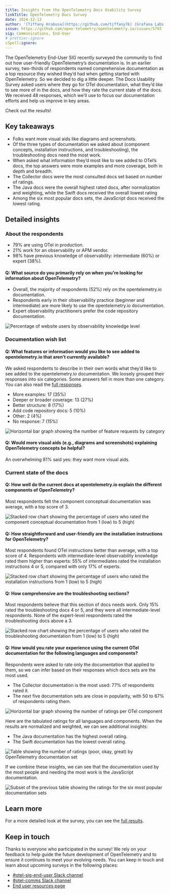 ```yaml
---
title: Insights from the OpenTelemetry Docs Usability Survey
linkTitle: OpenTelemetry Docs Survey
date: 2024-12-13
author: '[Tiffany Hrabusa](https://github.com/tiffany76) (Grafana Labs)'
issue: https://github.com/open-telemetry/opentelemetry.io/issues/5793
sig: Communications, End-User
# prettier-ignore
cSpell:ignore:
---
```


The OpenTelemetry End-User SIG recently surveyed the community to find out how
user-friendly OpenTelemetry’s documentation is. In an earlier survey, two-thirds
of respondents named comprehensive documentation as a top resource they wished
they’d had when getting started with OpenTelemetry. So we decided to dig a
little deeper. The Docs Usability Survey asked users where they go for OTel
documentation, what they’d like to see more of in the docs, and how they rate
the current state of the docs. We received 48 responses, which we'll use to
focus our documentation efforts and help us improve in key areas.

Check out the results!

## Key takeaways

- Folks want more visual aids like diagrams and screenshots.
- Of the three types of documentation we asked about (component concepts,
  installation instructions, and troubleshooting), the troubleshooting docs need
  the most work.
- When asked what information they’d most like to see added to OTel’s docs, the
  top answers were more examples and more coverage, both in depth and breadth.
- The Collector docs were the most consulted docs set based on number of
  ratings.
- The Java docs were the overall highest rated docs, after normalization and
  weighting, while the Swift docs received the overall lowest rating
- Among the six most popular docs sets, the JavaScript docs received the lowest
  rating.

## Detailed insights

### About the respondents

- 79% are using OTel in production.
- 21% work for an observability or APM vendor.
- 98% have previous knowledge of observability: intermediate (60%) or expert
  (38%).

#### Q: What source do you primarily rely on when you're looking for information about OpenTelemetry?

- Overall, the majority of respondents (52%) rely on the opentelemetry.io
  documentation.
- Respondents early in their observability practice (beginner and intermediate)
  are more likely to use the opentelemetry.io documentation.
- Expert observability practitioners prefer the code repository documentation.

![Percentage of website users by observability knowledge level](website-usage.png)

### Documentation wish list

#### Q: What features or information would you like to see added to opentelemetry.io that aren't currently available?

We asked respondents to describe in their own words what they’d like to see
added to the opentelemetry.io documentation. We loosely grouped their responses
into six categories. Some answers fell in more than one category. You can also
read the
[full responses](https://docs.google.com/spreadsheets/d/1kpJQYiEGtpZorICbl-QfYL3mKfeoRLiUywvKcV8fcNA/edit?resourcekey=&gid=439437959#gid=439437959).

- More examples: 17 (35%)
- Deeper or broader coverage: 13 (27%)
- Better structure: 8 (17%)
- Add code repository docs: 5 (10%)
- Other: 2 (4%)
- No response: 7 (15%)

![Horizontal bar graph showing the number of feature requests by category](feature-request.png)

#### Q: Would more visual aids (e.g., diagrams and screenshots) explaining OpenTelemetry concepts be helpful?

An overwhelming 81% said yes: they want more visual aids.

### Current state of the docs

#### Q: How well do the current docs at opentelemetry.io explain the different components of OpenTelemetry?

Most respondents felt the component conceptual documentation was average, with a
top score of 3.

![Stacked row chart showing the percentage of users who rated the component conceptual documentation from 1 (low) to 5 (high)](component-explanations.png)

#### Q: How straightforward and user-friendly are the installation instructions for OpenTelemetry?

Most respondents found OTel instructions better than average, with a top score
of 4. Respondents with intermediate-level observability knowledge rated them
higher than experts: 55% of intermediates rated the installation instructions 4
or 5, compared with only 17% of experts.

![Stacked row chart showing the percentage of users who rated the installation instructions from 1 (low) to 5 (high)](installation-instructions.png)

#### Q: How comprehensive are the troubleshooting sections?

Most respondents believe that this section of docs needs work. Only 15% rated
the troubleshooting docs 4 or 5, and they were all intermediate-level
respondents. None of the expert-level respondents rated the troubleshooting docs
above a 3.

![Stacked row chart showing the percentage of users who rated the troubleshooting documentation from 1 (low) to 5 (high)](troubleshooting.png)

#### Q: How would you rate your experience using the current OTel documentation for the following languages and components?

Respondents were asked to rate only the documentation that applied to them, so
we can infer based on their responses which docs sets are the most used.

- The Collector documentation is the most used: 77% of respondents rated it.
- The next five documentation sets are close in popularity, with 50 to 67% of
  respondents rating them.

![Horizontal bar graph showing the number of ratings per OTel component](usage-by-ratings-numbers.png)

Here are the tabulated ratings for all languages and components. When the
results are normalized and weighted, we can see additional insights:

- The Java documentation has the highest overall rating.
- The Swift documentation has the lowest overall rating.

![Table showing the number of ratings (poor, okay, great) by OpenTelemetry documentation set](ratings-table.png)

If we combine these insights, we can see that the documentation used by the most
people and needing the most work is the JavaScript documentation.

![Subset of the previous table showing the ratings for the six most popular documentation sets](javascript-table.png)

## Learn more

For a more detailed look at the survey, you can see the
[full results](<(https://docs.google.com/spreadsheets/d/1kpJQYiEGtpZorICbl-QfYL3mKfeoRLiUywvKcV8fcNA/edit?resourcekey=&gid=439437959#gid=439437959)>).

## Keep in touch

Thanks to everyone who participated in the survey! We rely on your feedback to
help guide the future development of OpenTelemetry and to ensure it continues to
meet your evolving needs. You can keep in touch and learn about upcoming surveys
in the following places:

- [#otel-sig-end-user Slack channel](https://cloud-native.slack.com/archives/C01RT3MSWGZ)
- [#otel-comms Slack channel](https://cloud-native.slack.com/archives/C02UN96HZH6)
- [End user resources page](https://opentelemetry.io/community/end-user/)
